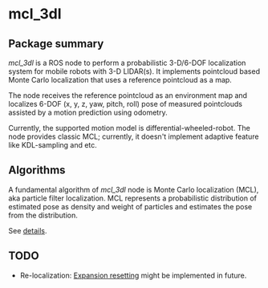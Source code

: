 # mcl_3dl

## Package summary

*mcl_3dl* is a ROS node to perform a probabilistic 3-D/6-DOF localization system for mobile robots with 3-D LIDAR(s).
It implements pointcloud based Monte Carlo localization that uses a reference pointcloud as a map.

The node receives the reference pointcloud as an environment map and localizes 6-DOF (x, y, z, yaw, pitch, roll) pose of measured pointclouds assisted by a motion prediction using odometry.

Currently, the supported motion model is differential-wheeled-robot.
The node provides classic MCL; currently, it doesn't implement adaptive feature like KDL-sampling and etc.

## Algorithms

A fundamental algorithm of *mcl_3dl* node is Monte Carlo localization (MCL), aka particle filter localization.
MCL represents a probabilistic distribution of estimated pose as density and weight of particles and estimates the pose from the distribution.

See [details](doc/Algorithms.md).

## TODO

* Re-localization: [Expansion resetting](http://ieeexplore.ieee.org/xpls/abs_all.jsp?arnumber=1389781) might be implemented in future.
